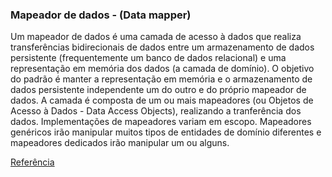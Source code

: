 ### Mapeador de dados - (Data mapper)

Um mapeador de dados é uma camada de acesso à dados que realiza transferências bidirecionais de dados entre um armazenamento de dados persistente (frequentemente um banco de dados relacional) e uma representação em memória dos dados (a camada de domínio). O objetivo do padrão é manter a representação em memória e o armazenamento de dados persistente independente um do outro e do próprio mapeador de dados. A camada é composta de um ou mais mapeadores (ou Objetos de Acesso à Dados - Data Access Objects), realizando a tranferência dos dados. Implementações de mapeadores variam em escopo. Mapeadores genéricos irão manipular muitos tipos de entidades de domínio diferentes e mapeadores dedicados irão manipular um ou alguns.

[Referência](https://designpatternsphp.readthedocs.io/pt_BR/latest/Structural/DataMapper/README.html)
